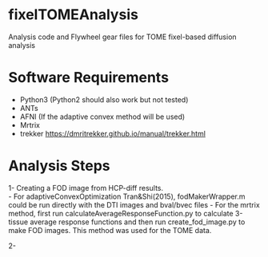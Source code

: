 # fixelTOMEAnalysis
Analysis code and Flywheel gear files for TOME fixel-based diffusion analysis 

# Software Requirements
- Python3 (Python2 should also work but not tested)
- ANTs 
- AFNI (If the adaptive convex method will be used)
- Mrtrix
- trekker https://dmritrekker.github.io/manual/trekker.html

# Analysis Steps
1- Creating a FOD image from HCP-diff results.  
    - For adaptiveConvexOptimization Tran&Shi(2015), fodMakerWrapper.m could be 
    run directly with the DTI images and bval/bvec files
    - For the mrtrix method, first run calculateAverageResponseFunction.py to
    calculate 3-tissue average response functions and then run create_fod_image.py to
    make FOD images. This method was used for the TOME data.
    
2-  